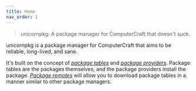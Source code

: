 ```yaml
---
title: Home
nav_order: 1
---
```


> unicornpkg: A package manager for ComputerCraft that doesn't suck.

unicornpkg is a package manager for ComputerCraft that aims to be reliable, long-lived, and sane.

It's built on the concept of [*package tables*](./package-tables.md) and [*package providers*](./package-providers/index.md). Package tables are the packages themselves, and the package providers install the package. [*Package remotes*](./package-remotes.md) will allow you to download package tables in a manner similar to other package managers.
